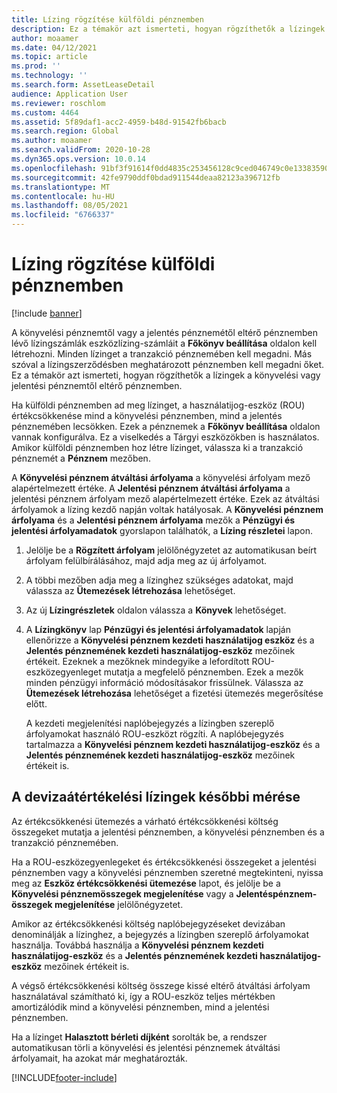```yaml
---
title: Lízing rögzítése külföldi pénznemben
description: Ez a témakör azt ismerteti, hogyan rögzíthetők a lízingek a könyvelési vagy jelentési pénznemtől eltérő pénznemben.
author: moaamer
ms.date: 04/12/2021
ms.topic: article
ms.prod: ''
ms.technology: ''
ms.search.form: AssetLeaseDetail
audience: Application User
ms.reviewer: roschlom
ms.custom: 4464
ms.assetid: 5f89daf1-acc2-4959-b48d-91542fb6bacb
ms.search.region: Global
ms.author: moaamer
ms.search.validFrom: 2020-10-28
ms.dyn365.ops.version: 10.0.14
ms.openlocfilehash: 91bf3f91614f0dd4835c253456128c9ced046749c0e13383590e01dfd436c921
ms.sourcegitcommit: 42fe9790ddf0bdad911544deaa82123a396712fb
ms.translationtype: MT
ms.contentlocale: hu-HU
ms.lasthandoff: 08/05/2021
ms.locfileid: "6766337"
---
```

# <a name="record-leases-in-foreign-currencies"></a>Lízing rögzítése külföldi pénznemben

[!include [banner](../includes/banner.md)]

A könyvelési pénznemtől vagy a jelentés pénznemétől eltérő pénznemben lévő lízingszámlák eszközlízing-számláit a **Főkönyv beállítása** oldalon kell létrehozni. Minden lízinget a tranzakció pénznemében kell megadni. Más szóval a lízingszerződésben meghatározott pénznemben kell megadni őket. Ez a témakör azt ismerteti, hogyan rögzíthetők a lízingek a könyvelési vagy jelentési pénznemtől eltérő pénznemben.

Ha külföldi pénznemben ad meg lízinget, a használatijog-eszköz (ROU) értékcsökkenése mind a könyvelési pénznemben, mind a jelentés pénznemében lecsökken. Ezek a pénznemek a **Főkönyv beállítása** oldalon vannak konfigurálva. Ez a viselkedés a Tárgyi eszközökben is használatos. Amikor külföldi pénznemben hoz létre lízinget, válassza ki a tranzakció pénznemét a **Pénznem** mezőben.

A **Könyvelési pénznem átváltási árfolyama** a könyvelési árfolyam mező alapértelmezett értéke. A **Jelentési pénznem átváltási árfolyama** a jelentési pénznem árfolyam mező alapértelmezett értéke. Ezek az átváltási árfolyamok a lízing kezdő napján voltak hatályosak. A **Könyvelési pénznem árfolyama** és a **Jelentési pénznem árfolyama** mezők a **Pénzügyi és jelentési árfolyamadatok** gyorslapon találhatók, a **Lízing részletei** lapon.

1. Jelölje be a **Rögzített árfolyam** jelölőnégyzetet az automatikusan beírt árfolyam felülbírálásához, majd adja meg az új árfolyamot.
2. A többi mezőben adja meg a lízinghez szükséges adatokat, majd válassza az **Ütemezések létrehozása** lehetőséget.
3. Az új **Lízingrészletek** oldalon válassza a **Könyvek** lehetőséget.
4. A **Lízingkönyv** lap **Pénzügyi és jelentési árfolyamadatok** lapján ellenőrizze a **Könyvelési pénznem kezdeti használatijog eszköz** és a **Jelentés pénznemének kezdeti használatijog-eszköz** mezőinek értékeit. Ezeknek a mezőknek mindegyike a lefordított ROU-eszközegyenleget mutatja a megfelelő pénznemben. Ezek a mezők minden pénzügyi információ módosításakor frissülnek. Válassza az **Ütemezések létrehozása** lehetőséget a fizetési ütemezés megerősítése előtt.

    A kezdeti megjelenítési naplóbejegyzés a lízingben szereplő árfolyamokat használó ROU-eszközt rögzíti. A naplóbejegyzés tartalmazza a **Könyvelési pénznem kezdeti használatijog-eszköz** és a **Jelentés pénznemének kezdeti használatijog-eszköz** mezőinek értékeit is.

## <a name="subsequent-measurement-for-foreign-currency-leases"></a>A devizaátértékelési lízingek későbbi mérése

Az értékcsökkenési ütemezés a várható értékcsökkenési költség összegeket mutatja a jelentési pénznemben, a könyvelési pénznemben és a tranzakció pénznemében.

Ha a ROU-eszközegyenlegeket és értékcsökkenési összegeket a jelentési pénznemben vagy a könyvelési pénznemben szeretné megtekinteni, nyissa meg az **Eszköz értékcsökkenési ütemezése** lapot, és jelölje be a **Könyvelési pénznemösszegek megjelenítése** vagy a **Jelentéspénznem-összegek megjelenítése** jelölőnégyzetet.

Amikor az értékcsökkenési költség naplóbejegyzéseket devizában denominálják a lízinghez, a bejegyzés a lízingben szereplő árfolyamokat használja. Továbbá használja a **Könyvelési pénznem kezdeti használatijog-eszköz** és a **Jelentés pénznemének kezdeti használatijog-eszköz** mezőinek értékeit is.

A végső értékcsökkenési költség összege kissé eltérő átváltási árfolyam használatával számítható ki, így a ROU-eszköz teljes mértékben amortizálódik mind a könyvelési pénznemben, mind a jelentési pénznemben.

Ha a lízinget **Halasztott bérleti díjként** sorolták be, a rendszer automatikusan törli a könyvelési és jelentési pénznemek átváltási árfolyamait, ha azokat már meghatározták.


[!INCLUDE[footer-include](../../includes/footer-banner.md)]
